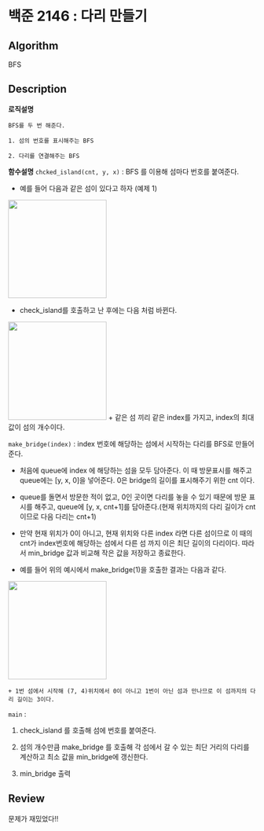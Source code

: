 # 백준 2146 : 다리 만들기

## Algorithm

BFS 

## Description
**로직설명**
```
BFS를 두 번 해준다.

1. 섬의 번호를 표시해주는 BFS

2. 다리를 연결해주는 BFS
```

**함수설명**
`chcked_island(cnt, y, x)` : BFS 를 이용해 섬마다 번호를 붙여준다. 

+ 예를 들어 다음과 같은 섬이 있다고 하자 (예제 1)
<img src="https://user-images.githubusercontent.com/33089715/107868912-c821b200-6ecb-11eb-8fe5-a8f5e2041e01.png" width="200">

+ check_island를 호출하고 난 후에는 다음 처럼 바뀐다.
<img src="https://user-images.githubusercontent.com/33089715/107868931-028b4f00-6ecc-11eb-893d-43f0cd54a1b1.png" width="200">
    + 같은 섬 끼리 같은 index를 가지고, index의 최대 값이 섬의 개수이다.

`make_bridge(index)` : index 번호에 해당하는 섬에서 시작하는 다리를 BFS로 만들어 준다.

+ 처음에 queue에 index 에 해당하는 섬을 모두 담아준다. 이 때 방문표시를 해주고 queue에는 [y, x, 0]을 넣어준다. 0은 bridge의 길이를 표시해주기 위한 cnt 이다. 

+ queue를 돌면서 방문한 적이 없고, 0인 곳이면 다리를 놓을 수 있기 때문에 방문 표시를 해주고, queue에 [y, x, cnt+1]를 담아준다.(현재 위치까지의 다리 길이가 cnt이므로 다음 다리는 cnt+1)

+ 만약 현재 위치가 0이 아니고, 현재 위치와 다른 index 라면 다른 섬이므로 이 때의 cnt가 index번호에 해당하는 섬에서 다른 섬 까지 이은 최단 길이의 다리이다. 따라서 min_bridge 값과 비교해 작은 값을 저장하고 종료한다.

+ 예를 들어 위의 예시에서 make_bridge(1)을 호출한 결과는 다음과 같다. 
<img src="https://user-images.githubusercontent.com/33089715/107869158-4bdc9e00-6ece-11eb-8247-16d4264a854b.png" width="200">

    + 1번 섬에서 시작해 (7, 4)위치에서 0이 아니고 1번이 아닌 섬과 만나므로 이 섬까지의 다리 길이는 3이다.

`main` : 
    
1. check_island 를 호출해 섬에 번호를 붙여준다.

2. 섬의 개수만큼 make_bridge 를 호출해 각 섬에서 갈 수 있는 최단 거리의 다리를 계산하고 최소 값을 min_bridge에 갱신한다.

3. min_bridge 출력 

## Review

문제가 재밌었다!! 
